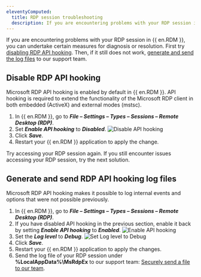 ```yaml
---
eleventyComputed:
  title: RDP session troubleshooting
  description: If you are encountering problems with your RDP session in {{ en.RDM }}, you can undertake certain measures for diagnosis or resolution.
---
```

If you are encountering problems with your RDP session in {{ en.RDM }}, you can undertake certain measures for diagnosis or resolution. First try [disabling RDP API hooking](#disable-rdp-api-hooking). Then, if it still does not work, [generate and send the log files](#generate-and-send-rdp-api-hooking-log-files) to our support team.

## Disable RDP API hooking

Microsoft RDP API hooking is enabled by default in {{ en.RDM }}. API hooking is required to extend the functionality of the Microsoft RDP client in both embedded (ActiveX) and external modes (mstsc).

1. In {{ en.RDM }}, go to ***File – Settings – Types – Sessions – Remote Desktop (RDP)***.
1. Set ***Enable API hooking*** to ***Disabled***.
![Disable API hooking](https://cdnweb.devolutions.net/docs/RDMW2026_2024_1.png)
1. Click ***Save***.
1. Restart your {{ en.RDM }} application to apply the change.

Try accessing your RDP session again. If you still encounter issues accessing your RDP session, try the next solution.

## Generate and send RDP API hooking log files

Microsoft RDP API hooking makes it possible to log internal events and options that were not possible previously.

1. In {{ en.RDM }}, go to ***File – Settings – Types – Sessions – Remote Desktop (RDP)***.
1. If you have disabled API hooking in the previous section, enable it back by setting ***Enable API hooking*** to ***Enabled***.
![Enable API hooking](https://cdnweb.devolutions.net/docs/RDMW2028_2024_1.png)
1. Set the ***Log level*** to ***Debug***.
![Set Log level to Debug](https://cdnweb.devolutions.net/docs/RDMW2027_2024_1.png)
1. Click ***Save***.
1. Restart your {{ en.RDM }} application to apply the changes.
1. Send the log file of your RDP session under **%LocalAppData%\MsRdpEx** to our support team: [Securely send a file to our team](/kb/devolutions-customer-success/securely-send-file/).